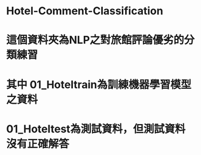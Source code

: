 # Hotel-Comment-Classification
#
# 這個資料夾為NLP之對旅館評論優劣的分類練習
#
# 其中 01_Hoteltrain為訓練機器學習模型之資料
# 01_Hoteltest為測試資料，但測試資料沒有正確解答
# 
